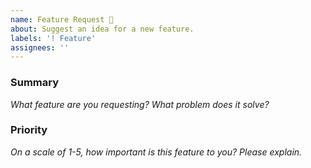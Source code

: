```yaml
---
name: Feature Request 🌟
about: Suggest an idea for a new feature.
labels: '! Feature'
assignees: ''
---
```


<!--

👋 Hi, thank you for using UIKit!

Please open an issues only for a bug report or feature request. Make sure no one else has already opened a similar issue. If you need help or have questions about UIkit, there are few places to start:

- Search our public documentation: https://getuikit.com/docs
- Ask the community in the Discord chat: https://discord.gg/NEt4Pv7
- Look for an answer on Stack Overflow: https://stackoverflow.com/questions/ask?tags=getuikit

-->

### Summary

_What feature are you requesting? What problem does it solve?_

### Priority

_On a scale of 1-5, how important is this feature to you? Please explain._

